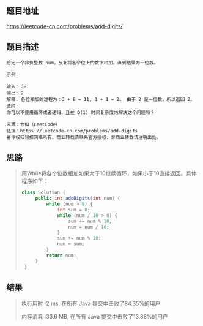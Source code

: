 
## 题目地址
https://leetcode-cn.com/problems/add-digits/

## 题目描述
```
给定一个非负整数 num，反复将各个位上的数字相加，直到结果为一位数。

示例:

输入: 38
输出: 2 
解释: 各位相加的过程为：3 + 8 = 11, 1 + 1 = 2。 由于 2 是一位数，所以返回 2。
进阶:
你可以不使用循环或者递归，且在 O(1) 时间复杂度内解决这个问题吗？

来源：力扣（LeetCode）
链接：https://leetcode-cn.com/problems/add-digits
著作权归领扣网络所有。商业转载请联系官方授权，非商业转载请注明出处。
```

## 思路

>   用While将各个位数相加如果大于10继续循环，如果小于10直接返回。具体程序如下：
>
>   ```java
>   class Solution {
>        public int addDigits(int num) {
>            while (num > 9) {
>                int sum = 0;
>                while (num / 10 > 0) {
>                    sum += num % 10;
>                    num = num / 10;
>                }
>                sum += num % 10;
>                num = sum;
>            }
>            return num;
>        }
>    }
>    ```
>    
>    

## 结果

> 执行用时 :2 ms, 在所有 Java 提交中击败了84.35%的用户
>
> 内存消耗 :33.6 MB, 在所有 Java 提交中击败了13.88%的用户
